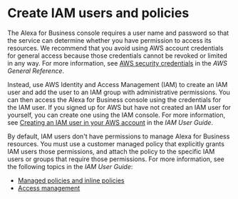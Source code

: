 # Create IAM users and policies<a name="create-IAM"></a>

The Alexa for Business console requires a user name and password so that the service can determine whether you have permission to access its resources\. We recommend that you avoid using AWS account credentials for general access because those credentials cannot be revoked or limited in any way\. For more information, see [AWS security credentials](https://docs.aws.amazon.com/general/latest/gr/aws-security-credentials.html) in the *AWS General Reference*\.

Instead, use AWS Identity and Access Management \(IAM\) to create an IAM user and add the user to an IAM group with administrative permissions\. You can then access the Alexa for Business console using the credentials for the IAM user\. If you signed up for AWS but have not created an IAM user for yourself, you can create one using the IAM console\. For more information, see [Creating an IAM user in your AWS account](https://docs.aws.amazon.com/IAM/latest/UserGuide/id_users_create.html) in the *IAM User Guide*\.

By default, IAM users don't have permissions to manage Alexa for Business resources\. You must use a customer managed policy that explicitly grants IAM users those permissions, and attach the policy to the specific IAM users or groups that require those permissions\. For more information, see the following topics in the *IAM User Guide*:
+ [Managed policies and inline policies](https://docs.aws.amazon.com/IAM/latest/UserGuide/access_policies_managed-vs-inline.html)
+ [Access management](https://docs.aws.amazon.com/IAM/latest/UserGuide/access.html)

